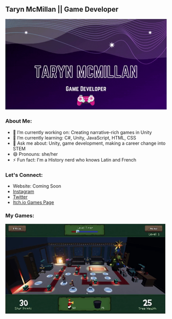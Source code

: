 
## Taryn McMillan || Game Developer

<img src= "https://github.com/TarynMcMillan/TarynMcMillan/blob/main/Taryn%20McMillan%20Game%20Developer.gif" width="900">

### About Me:

- 🔭 I’m currently working on: Creating narrative-rich games in Unity
- 🌱 I’m currently learning: C#, Unity, JavaScript, HTML, CSS
- 💬 Ask me about: Unity, game development, making a career change into STEM
- 😄 Pronouns: she/her
- ⚡ Fun fact: I'm a History nerd who knows Latin and French

### Let's Connect:

- Website: Coming Soon
- <a href="https://www.instagram.com/tarynwritescode/" target="_blank">Instagram</a>
- <a href="https://twitter.com/TarynWritesCode" target="_blank">Twitter</a> 
- <a href="https://mystic-mill-games.itch.io/" target="_blank">Itch.io Games Page</a>

### My Games:

<img src= "https://github.com/TarynMcMillan/TarynMcMillan/blob/main/giphy.gif" width="500">

